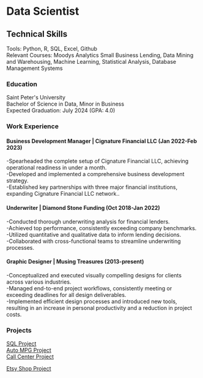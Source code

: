 # Data Scientist

## Technical Skills
Tools: Python, R, SQL, Excel, Github  
Relevant Courses: Moodys Analytics Small Business Lending, Data Mining and Warehousing, Machine Learning, Statistical Analysis, Database Management Systems

### Education
Saint Peter's University    
Bachelor of Science in Data, Minor in Business  
Expected Graduation: July 2024 (GPA: 4.0) 


### Work Experience
#### Business Development Manager | Cignature Financial LLC (Jan 2022-Feb 2023)
-Spearheaded the complete setup of Cignature Financial LLC, achieving operational readiness in under a month.  
-Developed and implemented a comprehensive business development strategy.  
-Established key partnerships with three major financial institutions, expanding Cignature Financial LLC network..  

#### Underwriter | Diamond Stone Funding (Oct 2018-Jan 2022)
-Conducted thorough underwriting analysis for financial lenders.  
-Achieved top performance, consistently exceeding company benchmarks.  
-Utilized quantitative and qualitative data to inform lending decisions.  
-Collaborated with cross-functional teams to streamline underwriting processes.  

#### Graphic Designer | Musing Treasures (2013-present)
-Conceptualized and executed visually compelling designs for clients across various industries.  
-Managed end-to-end project workflows, consistently meeting or exceeding deadlines for all design deliverables.  
-Implemented efficient design processes and introduced new tools, resulting in an increase in personal productivity and a reduction in project costs.  

### Projects
[SQL Project](mysql_Finalproject.ipynb)  
[Auto MPG Project](Auto%20MPG%20Project.R)  
[Call Center Project](Call%20Center%20Project.R)

[Etsy Shop Project](https://github.com/Rweissman7/Etsy_data)
